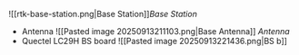 ![[rtk-base-station.png|Base Station]]_Base Station_
- Antenna 
![[Pasted image 20250913211103.png|Base Antenna]] _Antenna_
- Quectel LC29H BS board
![[Pasted image 20250913221436.png|BS b]]
